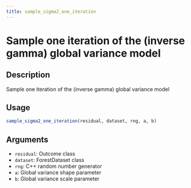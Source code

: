 ```yaml
---
title: sample_sigma2_one_iteration
---
```


# Sample one iteration of the (inverse gamma) global variance model

## Description

Sample one iteration of the (inverse gamma) global variance model

## Usage

```r
sample_sigma2_one_iteration(residual, dataset, rng, a, b)
```

## Arguments

* `residual`: Outcome class
* `dataset`: ForestDataset class
* `rng`: C++ random number generator
* `a`: Global variance shape parameter
* `b`: Global variance scale parameter

